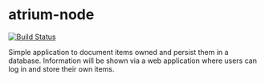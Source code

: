 atrium-node
===========
[![Build Status](https://travis-ci.org/dellinger/atrium-node.svg)](https://travis-ci.org/dellinger/atrium-node)


Simple application to document items owned and persist them in a database. 
Information will be shown via a web application where users can log in and store their own items.
